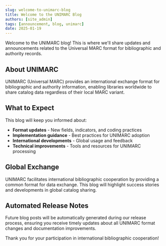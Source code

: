 ```yaml
---
slug: welcome-to-unimarc-blog
title: Welcome to the UNIMARC Blog
authors: [site_admin]
tags: [announcement, blog, unimarc]
date: 2025-01-19
---
```


Welcome to the UNIMARC blog! This is where we'll share updates and announcements related to the Universal MARC format for bibliographic and authority records.

<!-- truncate -->

## About UNIMARC

UNIMARC (Universal MARC) provides an international exchange format for bibliographic and authority information, enabling libraries worldwide to share catalog data regardless of their local MARC variant.

## What to Expect

This blog will keep you informed about:

- **Format updates** - New fields, indicators, and coding practices
- **Implementation guidance** - Best practices for UNIMARC adoption
- **International developments** - Global usage and feedback
- **Technical improvements** - Tools and resources for UNIMARC processing

## Global Exchange

UNIMARC facilitates international bibliographic cooperation by providing a common format for data exchange. This blog will highlight success stories and developments in global catalog sharing.

## Automated Release Notes

Future blog posts will be automatically generated during our release process, ensuring you receive timely updates about all UNIMARC format changes and documentation improvements.

Thank you for your participation in international bibliographic cooperation!